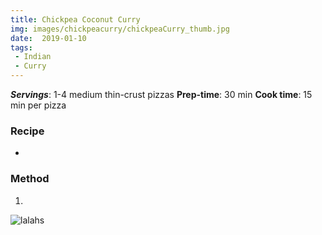 ```yaml
---
title: Chickpea Coconut Curry
img: images/chickpeacurry/chickpeaCurry_thumb.jpg
date:  2019-01-10
tags:
 - Indian
 - Curry
---
```


<preview text>

***Servings***: 1-4 medium thin-crust pizzas
**Prep-time**: 30 min
**Cook time**: 15 min per pizza

### Recipe

-

### Method

1.

![lalahs](/images/lalas.jpeg)




